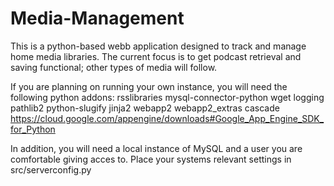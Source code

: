 # Media-Management
This is a python-based webb application designed to track and manage home media libraries. The current focus is to get podcast retrieval and saving functional; other types of media will follow.

If you are planning on running your own instance, you will need the following python addons:
	rsslibraries
	mysql-connector-python
	wget
	logging
	pathlib2
	python-slugify
	jinja2
	webapp2
	webapp2_extras
	cascade
	https://cloud.google.com/appengine/downloads#Google_App_Engine_SDK_for_Python
	
In addition, you will need a local instance of MySQL and a user you are comfortable giving acces to. Place your systems relevant settings in src/serverconfig.py